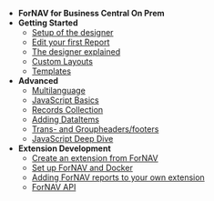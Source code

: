 <!-- docs/_sidebar.md -->
<!-- [![ForNAV](../Images/ForNAV_logo_2f_250.png)](https://www.fornav.com/) -->

- **ForNAV for Business Central On Prem**
- **Getting Started**
  - [Setup of the designer](/ForNAVForBCOnPrem/)
  - [Edit your first Report](/ForNAVForBCOnPrem/EditYourFirstReport.md)
  - [The designer explained](/ForNAVForBCOnPrem/DesignerExplained.md) <!-- Generic -->
  - [Custom Layouts](/ForNAVForBCOnPrem/) <!-- Generic -->
  - [Templates](/ForNAVForBCOnPrem/) <!-- Generic -->
  <!-- - Add fields from an extension -->
- **Advanced**
  - [Multilanguage](/ForNAVForBCOnPrem/) <!-- Generic -->
  - [JavaScript Basics](/ForNAVForBCOnPrem/) <!-- Dynamically change font, font color and hiding of report controls Generic -->
  - [Records Collection](/ForNAVForBCOnPrem/) <!-- Generic -->
  - [Adding DataItems](/ForNAVForBCOnPrem/)
  - [Trans- and Groupheaders/footers](/ForNAVForBCOnPrem/)
  - [JavaScript Deep Dive](/ForNAVForBCOnPrem/)
- **Extension Development**
  - [Create an extension from ForNAV](/ForNAVForBCOnPrem/)
  - [Set up ForNAV and Docker](/ForNAVForBCOnPrem/DockerSetup.md)
  - [Adding ForNAV reports to your own extension](/ForNAVForBCOnPrem/AddForNAVToYourExtension.md)
  - [ForNAV API](/ForNAVForBCOnPrem/)